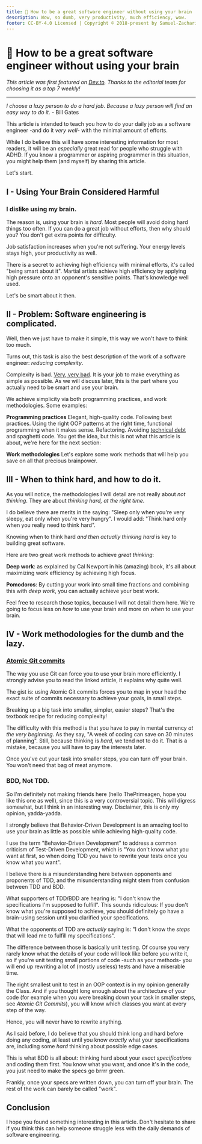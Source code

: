 ```yaml
---
title: 🧠 How to be a great software engineer without using your brain
description: Wow, so dumb, very productivity, much efficiency, wow.
footer: CC-BY-4.0 Licensed | Copyright © 2018-present by Samuel-Zacharie Faure
---
```


# 🧠 How to be a great software engineer without using your brain

_This article was first featured on [Dev.to](https://dev.to/samuelfaure/how-to-be-a-great-software-engineer-without-using-your-brain-1g5k). Thanks to the editorial team for choosing it as a top 7 weekly!_

---

_I choose a lazy person to do a hard job. Because a lazy person will find an easy way to do it._ - Bill Gates

This article is intended to teach you how to do your daily job as a software engineer -and do it _very well_- with the minimal amount of efforts.

While I do believe this will have some interesting information for most readers, it will be an _especially_ great read for people who struggle with ADHD. If you know a programmer or aspiring programmer in this situation, you might help them (and myself) by sharing this article.

Let's start.

## I - Using Your Brain Considered Harmful

### I dislike using my brain.

The reason is, using your brain is _hard_. Most people will avoid doing hard things too often. If you can do a great job without efforts, then why should you? You don't get extra points for difficulty.

Job satisfaction increases when you're not suffering. Your energy levels stays high, your productivity as well.

There is a secret to achieving high efficiency with minimal efforts, it's called "being smart about it". Martial artists achieve high efficiency by applying high pressure onto an opponent's sensitive points. That's knowledge well used.

Let's be smart about it then.

## II - Problem: Software engineering is complicated.

Well, then we just have to make it simple, this way we won't have to think too much.

Turns out, this task is also the best description of the work of a software engineer: _reducing complexity_.

Complexity is bad. [Very, very bad](https://grugbrain.dev/#grug-on-complexity). It is your job to make everything as simple as possible. As we will discuss later, this is the part where you actually need to be smart and use your brain.

We achieve simplicity via both programming practices, and work methodologies. Some examples:

**Programming practices**
Elegant, high-quality code. Following best practices. Using the right OOP patterns at the right time, functional programming when it makes sense. Refactoring. Avoiding [technical debt](https://dev.to/samuelfaure/the-technical-debt-explained-with-a-kitchen-analogy-518h) and spaghetti code. You get the idea, but this is not what this article is about, we're here for the next section:

**Work methodologies**
Let's explore some work methods that will help you save on all that precious brainpower.

## III - When to think hard, and how to do it.

As you will notice, the methodologies I will detail are not really about _not thinking_. They are about _thinking hard, at the right time_.

I do believe there are merits in the saying: "Sleep only when you're very sleepy, eat only when you're very hungry". I would add: "Think hard only when you really need to think hard".

Knowing when to think hard _and then actually thinking hard_ is key to building great software.

Here are two great work methods to achieve _great thinking_:

**Deep work**: as explained by Cal Newport in his (amazing) book, it's all about maximizing work efficiency by achieving high focus.

**Pomodoros**: By cutting your work into small time fractions and combining this with _deep work_, you can actually achieve your best work.

Feel free to research those topics, because I will not detail them here. We're going to focus less on _how_ to use your brain and more on _when_ to use your brain.

## IV - Work methodologies for the dumb and the lazy.

### **[Atomic Git commits](https://dev.to/samuelfaure/how-atomic-git-commits-dramatically-increased-my-productivity-and-will-increase-yours-too-4a84)**

The way you use Git can force you to use your brain more efficiently. I strongly advise you to read the linked article, it explains why quite well.

The gist is: using Atomic Git commits forces you to map in your head the exact suite of commits necessary to achieve your goals, in small steps.

Breaking up a big task into smaller, simpler, easier steps? That's the textbook recipe for reducing complexity!

The difficulty with this method is that you have to pay in mental currency _at the very beginning_. As they say, "A week of coding can save on 30 minutes of planning". Still, because thinking is _hard_, we tend not to do it. That is a mistake, because you will have to pay the interests later.

Once you've cut your task into smaller steps, you can turn off your brain. You won't need that bag of meat anymore.

### BDD, Not TDD.

So I'm definitely not making friends here (hello ThePrimeagen, hope you like this one as well), since this is a very controversial topic. This will digress somewhat, but I think in an interesting way. Disclaimer, this is only my opinion, yadda-yadda.

I strongly believe that Behavior-Driven Development is an amazing tool to use your brain as little as possible while achieving high-quality code.

I use the term "Behavior-Driven Development" to address a common criticism of Test-Driven Development, which is "You don't know what you want at first, so when doing TDD you have to rewrite your tests once you know what you want".

I believe there is a misunderstanding here between opponents and proponents of TDD, and the misunderstanding might stem from confusion between TDD and BDD.

What supporters of TDD/BDD are hearing is: "I don't know the specifications I'm supposed to fulfill". This sounds ridiculous: If you don't know what you're supposed to achieve, you should definitely go have a brain-using session until you clarified your specifications.

What the opponents of TDD are _actually_ saying is: "I don't know the _steps_ that will lead me to fulfill my specifications".

The difference between those is basically unit testing. Of course you very rarely know what the details of your code will look like before you write it, so if you're unit testing small portions of code -such as your methods- you will end up rewriting a lot of (mostly useless) tests and have a miserable time.

The right smallest unit to test in an OOP context is in my opinion generally the Class. And if you thought long enough about the architecture of your code (for example when you were breaking down your task in smaller steps, see _Atomic Git Commits_), you will know which classes you want at every step of the way.

Hence, you will never have to rewrite anything.

As I said before, I do believe that you should think long and hard before doing any coding, at least until you know _exactly_ what your specifications are, including some _hard_ thinking about possible edge cases.

This is what BDD is all about: thinking hard about your _exact specifications_ and coding them first. You know what you want, and once it's in the code, you just need to make the specs go brrrr green.

Frankly, once your specs are written down, you can turn off your brain. The rest of the work can barely be called "work".

## Conclusion

I hope you found something interesting in this article. Don't hesitate to share if you think this can help someone struggle less with the daily demands of software engineering.
